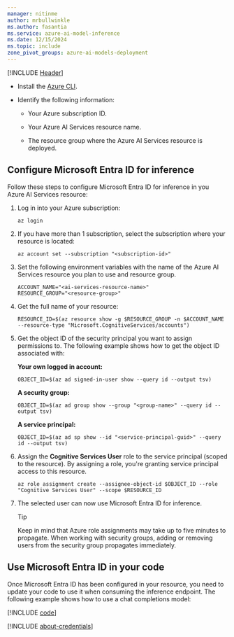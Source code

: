 ```yaml
---
manager: nitinme
author: mrbullwinkle
ms.author: fasantia 
ms.service: azure-ai-model-inference
ms.date: 12/15/2024
ms.topic: include
zone_pivot_groups: azure-ai-models-deployment
---
```


[!INCLUDE [Header](intro.md)]  

* Install the [Azure CLI](/cli/azure/).

* Identify the following information:

  * Your Azure subscription ID.

  * Your Azure AI Services resource name.

  * The resource group where the Azure AI Services resource is deployed.


## Configure Microsoft Entra ID for inference

Follow these steps to configure Microsoft Entra ID for inference in you Azure AI Services resource:


1. Log in into your Azure subscription:

    ```azurecli
    az login
    ```

2. If you have more than 1 subscription, select the subscription where your resource is located:

    ```azurecli
    az account set --subscription "<subscription-id>"
    ```

3. Set the following environment variables with the name of the Azure AI Services resource you plan to use and resource group.

    ```azurecli
    ACCOUNT_NAME="<ai-services-resource-name>"
    RESOURCE_GROUP="<resource-group>"
    ```

4. Get the full name of your resource:

    ```azurecli
    RESOURCE_ID=$(az resource show -g $RESOURCE_GROUP -n $ACCOUNT_NAME --resource-type "Microsoft.CognitiveServices/accounts")
    ```

5. Get the object ID of the security principal you want to assign permissions to. The following example shows how to get the object ID associated with:
    
    __Your own logged in account:__

    ```azurecli
    OBJECT_ID=$(az ad signed-in-user show --query id --output tsv)
    ```

    __A security group:__

    ```azurecli
    OBJECT_ID=$(az ad group show --group "<group-name>" --query id --output tsv)
    ```

    __A service principal:__

    ```azurecli
    OBJECT_ID=$(az ad sp show --id "<service-principal-guid>" --query id --output tsv)
    ```
    
6. Assign the **Cognitive Services User** role to the service principal (scoped to the resource). By assigning a role, you're granting service principal access to this resource.

    ```azurecli
    az role assignment create --assignee-object-id $OBJECT_ID --role "Cognitive Services User" --scope $RESOURCE_ID
    ```

8.  The selected user can now use Microsoft Entra ID for inference.

    > [!TIP]
    > Keep in mind that Azure role assignments may take up to five minutes to propagate. When working with security groups, adding or removing users from the security group propagates immediately.


## Use Microsoft Entra ID in your code

Once Microsoft Entra ID has been configured in your resource, you need to update your code to use it when consuming the inference endpoint. The following example shows how to use a chat completions model:

[!INCLUDE [code](../code-create-chat-client-entra.md)]

[!INCLUDE [about-credentials](about-credentials.md)]